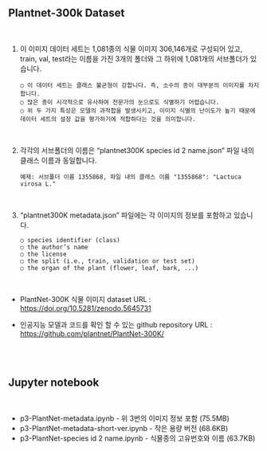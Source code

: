 ## Plantnet-300k Dataset

<br>

1.  이 이미지 데이터 세트는 1,081종의 식물 이미지 306,146개로 구성되어 있고, train, val, test라는 이름을 가진 3개의 폴더와 그 하위에 1,081개의 서브폴더가 있습니다.

        ○ 이 데이터 세트는 클래스 불균형이 강합니다. 즉, 소수의 종이 대부분의 이미지를 차지합니다.
        ○ 많은 종이 시각적으로 유사하여 전문가의 눈으로도 식별하기 어렵습니다.
        ○ 위 두 가지 특성은 모델의 과적합을 발생시키고, 이미지 식별의 난이도가 높기 때문에 데이터 세트의 설정 값을 평가하기에 적합하다는 것을 의미합니다.

<br>

2.  각각의 서브폴더의 이름은 “plantnet300K species id 2 name.json” 파일 내의 클래스 이름과 동일합니다.

        예제: 서브폴더 이름 1355868, 파일 내의 클래스 이름 "1355868": "Lactuca virosa L."

<br>

3.  “plantnet300K metadata.json” 파일에는 각 이미지의 정보를 포함하고 있습니다.

        ○ species identifier (class)
        ○ the author’s name
        ○ the license
        ○ the split (i.e., train, validation or test set)
        ○ the organ of the plant (flower, leaf, bark, ...)

<br>

- PlantNet-300K 식물 이미지 dataset URL : https://doi.org/10.5281/zenodo.5645731

- 인공지능 모델과 코드를 확인 할 수 있는 github repository URL : https://github.com/plantnet/PlantNet-300K/

<br>
<br>

## Jupyter notebook

<br>

- p3-PlantNet-metadata.ipynb - 위 3번의 이미지 정보 포함 (75.5MB)
- p3-PlantNet-metadata-short-ver.ipynb - 작은 용량 버전 (68.6KB)
- p3-PlantNet-species id 2 name.ipynb - 식물종의 고유번호와 이름 (63.7KB)
